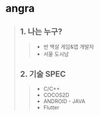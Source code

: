 # angra
> ## 1. 나는 누구?
> > * 반 백살 게임&앱 개발자
> > * 서울 도시남
> ## 2. 기술 SPEC
> > * C/C++
> > * COCOS2D
> > * ANDROID - JAVA
> > * Flutter
